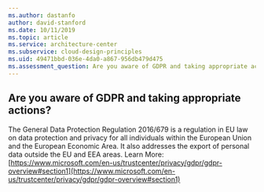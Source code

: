 ```yaml
---
ms.author: dastanfo
author: david-stanford
ms.date: 10/11/2019
ms.topic: article
ms.service: architecture-center
ms.subservice: cloud-design-principles
ms.uid: 49471bbd-036e-4da0-a867-956db479d475
ms.assessment_question: Are you aware of GDPR and taking appropriate actions?
---
```

## Are you aware of GDPR and taking appropriate actions?


The General Data Protection Regulation 2016/679 is a regulation in EU law on data protection and privacy for all individuals within the European Union and the European Economic Area. It also addresses the export of personal data outside the EU and EEA areas. Learn More: [https://www.microsoft.com/en-us/trustcenter/privacy/gdpr/gdpr-overview#section1](https://www.microsoft.com/en-us/trustcenter/privacy/gdpr/gdpr-overview#section1)